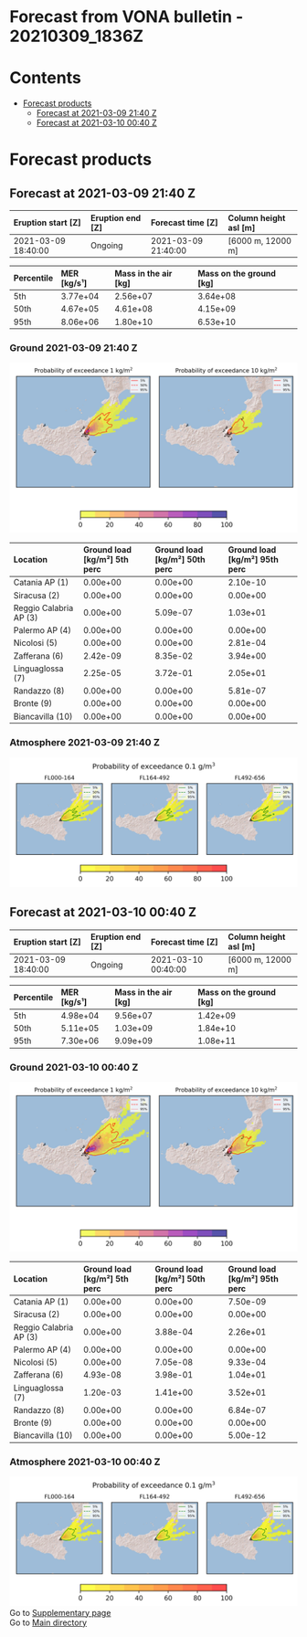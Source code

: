 
Forecast from VONA bulletin - 20210309_1836Z
============================================

Contents
========

* [Forecast products](#forecast-products)
	* [Forecast at 2021-03-09 21:40 Z](#forecast-at-2021-03-09-2140-z)
	* [Forecast at 2021-03-10 00:40 Z](#forecast-at-2021-03-10-0040-z)

# Forecast products

## Forecast at 2021-03-09 21:40 Z
  

|Eruption start [Z]|Eruption end [Z]|Forecast time [Z]|Column height asl [m]|
| :--- | :--- | :--- | :--- |
|2021-03-09 18:40:00|Ongoing|2021-03-09 21:40:00|[6000 m, 12000 m]|
  
  

|Percentile|MER [kg/s¹]|Mass in the air [kg]|Mass on the ground [kg]|
| :--- | :--- | :--- | :--- |
|5th|3.77e+04|2.56e+07|3.64e+08|
|50th|4.67e+05|4.61e+08|4.15e+09|
|95th|8.06e+06|1.80e+10|6.53e+10|
  

### Ground 2021-03-09 21:40 Z
  
![](./figures/probability_grd_2021_03_09_2140_scenario_1.png)  
  
  
  
  
  
  
  
  
  

|Location|Ground load [kg/m²] 5th perc|Ground load [kg/m²] 50th perc|Ground load [kg/m²] 95th perc|
| :--- | :--- | :--- | :--- |
|Catania AP (1)|0.00e+00|0.00e+00|2.10e-10|
|Siracusa (2)|0.00e+00|0.00e+00|0.00e+00|
|Reggio Calabria AP (3)|0.00e+00|5.09e-07|1.03e+01|
|Palermo AP (4)|0.00e+00|0.00e+00|0.00e+00|
|Nicolosi (5)|0.00e+00|0.00e+00|2.81e-04|
|Zafferana (6)|2.42e-09|8.35e-02|3.94e+00|
|Linguaglossa (7)|2.25e-05|3.72e-01|2.05e+01|
|Randazzo (8)|0.00e+00|0.00e+00|5.81e-07|
|Bronte (9)|0.00e+00|0.00e+00|0.00e+00|
|Biancavilla (10)|0.00e+00|0.00e+00|0.00e+00|
  

### Atmosphere 2021-03-09 21:40 Z
  
![](./figures/probability_air_2021_03_09_2140_scenario_1_conclev_1.png)
## Forecast at 2021-03-10 00:40 Z
  

|Eruption start [Z]|Eruption end [Z]|Forecast time [Z]|Column height asl [m]|
| :--- | :--- | :--- | :--- |
|2021-03-09 18:40:00|Ongoing|2021-03-10 00:40:00|[6000 m, 12000 m]|
  
  

|Percentile|MER [kg/s¹]|Mass in the air [kg]|Mass on the ground [kg]|
| :--- | :--- | :--- | :--- |
|5th|4.98e+04|9.56e+07|1.42e+09|
|50th|5.11e+05|1.03e+09|1.84e+10|
|95th|7.30e+06|9.09e+09|1.08e+11|
  

### Ground 2021-03-10 00:40 Z
  
![](./figures/probability_grd_2021_03_10_0040_scenario_1.png)  
  
  
  
  
  
  
  
  
  

|Location|Ground load [kg/m²] 5th perc|Ground load [kg/m²] 50th perc|Ground load [kg/m²] 95th perc|
| :--- | :--- | :--- | :--- |
|Catania AP (1)|0.00e+00|0.00e+00|7.50e-09|
|Siracusa (2)|0.00e+00|0.00e+00|0.00e+00|
|Reggio Calabria AP (3)|0.00e+00|3.88e-04|2.26e+01|
|Palermo AP (4)|0.00e+00|0.00e+00|0.00e+00|
|Nicolosi (5)|0.00e+00|7.05e-08|9.33e-04|
|Zafferana (6)|4.93e-08|3.98e-01|1.04e+01|
|Linguaglossa (7)|1.20e-03|1.41e+00|3.52e+01|
|Randazzo (8)|0.00e+00|0.00e+00|6.84e-07|
|Bronte (9)|0.00e+00|0.00e+00|0.00e+00|
|Biancavilla (10)|0.00e+00|0.00e+00|5.00e-12|
  

### Atmosphere 2021-03-10 00:40 Z
  
![](./figures/probability_air_2021_03_10_0040_scenario_1_conclev_1.png)  
Go to [Supplementary page](Supplementary_page.md)  
Go to [Main directory](https://github.com/federicapardini/Real_time_ash_forecast)